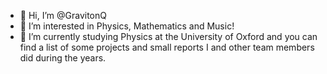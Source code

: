 - 👋 Hi, I’m @GravitonQ
- 👀 I’m interested in Physics, Mathematics and Music!
- 🌱 I’m currently studying Physics at the University of Oxford and you can find a list of some projects and small reports I and other team members did during the years.

